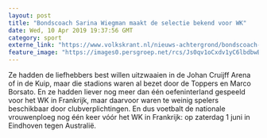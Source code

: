 ```yaml
---
layout: post
title: "Bondscoach Sarina Wiegman maakt de selectie bekend voor WK"
date: Wed, 10 Apr 2019 19:37:56 GMT
category: sport
externe_link: "https://www.volkskrant.nl/nieuws-achtergrond/bondscoach-sarina-wiegman-maakt-de-selectie-bekend-voor-wk-en-speelt-met-nederlands-elftal-op-1-juni-oefenduel-tegen-australie~bd404067/"
feature_image: "https://images0.persgroep.net/rcs/Js0qv1oCxdv1yC6lbdbwBgGmaEM/diocontent/145262862/_focus/0.5/0.5/_fill/320/320?appId=93a17a8fd81db0de025c8abd1cca1279&quality=0.85"
---
```


Ze hadden de liefhebbers best willen uitzwaaien in de Johan Cruijff Arena of in de Kuip, maar die stadions waren al bezet door de Toppers en Marco Borsato. En ze hadden liever nog meer dan één oefeninterland gespeeld voor het WK in Frankrijk, maar daarvoor waren te weinig spelers beschikbaar door clubverplichtingen. En dus voetbalt de nationale vrouwenploeg nog één keer vóór het WK in Frankrijk: op zaterdag 1 juni in Eindhoven tegen Australië.
